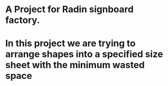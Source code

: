 # A Project for Radin signboard factory.

# In this project we are trying to arrange shapes into a specified size sheet with the minimum wasted space

